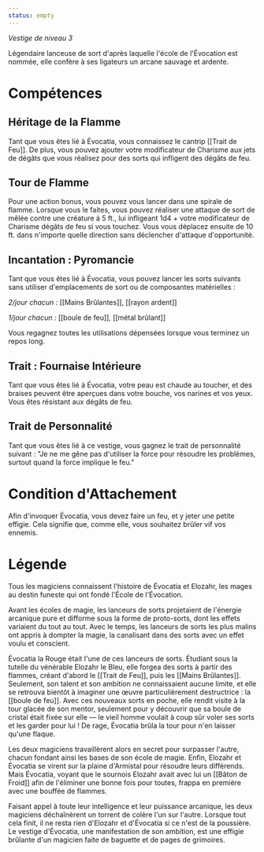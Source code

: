 ```yaml
---
status: empty
---
```

*Vestige de niveau 3*

Légendaire lanceuse de sort d'après laquelle l'école de l'Évocation est nommée, elle confère à ses ligateurs un arcane sauvage et ardente.

# Compétences

## Héritage de la Flamme
Tant que vous êtes lié à Évocatia, vous connaissez le cantrip [[Trait de Feu]]. De plus, vous pouvez ajouter votre modificateur de Charisme aux jets de dégâts que vous réalisez pour des sorts qui infligent des dégâts de feu.

## Tour de Flamme
Pour une action bonus, vous pouvez vous lancer dans une spirale de flamme. Lorsque vous le faites, vous pouvez réaliser une attaque de sort de mêlée contre une créature à 5 ft., lui infligeant 1d4 + votre modificateur de Charisme dégâts de feu si vous touchez. Vous vous déplacez ensuite de 10 ft. dans n'importe quelle direction sans déclencher d'attaque d'opportunité.

## Incantation : Pyromancie
Tant que vous êtes lié à Évocatia, vous pouvez lancer les sorts suivants sans utiliser d'emplacements de sort ou de composantes matérielles :

*2/jour chacun :* [[Mains Brûlantes]], [[rayon ardent]]

*1/jour chacun :* [[boule de feu]], [[métal brûlant]]

Vous regagnez toutes les utilisations dépensées lorsque vous terminez un repos long.

## Trait : Fournaise Intérieure
Tant que vous êtes lié à Évocatia, votre peau est chaude au toucher, et des braises peuvent être aperçues dans votre bouche, vos narines et vos yeux. Vous êtes résistant aux dégâts de feu.

## Trait de Personnalité
Tant que vous êtes lié à ce vestige, vous gagnez le trait de personnalité suivant : "Je ne me gêne pas d'utiliser la force pour résoudre les problèmes, surtout quand la force implique le feu."

# Condition d'Attachement
Afin d'invoquer Évocatia, vous devez faire un feu, et y jeter une petite effigie. Cela signifie que, comme elle, vous souhaitez brûler vif vos ennemis.

# Légende
Tous les magiciens connaissent l'histoire de Évocatia et Elozahr, les mages au destin funeste qui ont fondé l'École de l'Évocation.

Avant les écoles de magie, les lanceurs de sorts projetaient de l'énergie arcanique pure et difforme sous la forme de proto-sorts, dont les effets variaient du tout au tout. Avec le temps, les lanceurs de sorts les plus malins ont appris à dompter la magie, la canalisant dans des sorts avec un effet voulu et conscient.

Évocatia la Rouge était l'une de ces lanceurs de sorts. Étudiant sous la tutelle du vénérable Elozahr le Bleu, elle forgea des sorts à partir des flammes, créant d'abord le [[Trait de Feu]], puis les [[Mains Brûlantes]]. Seulement, son talent et son ambition ne connaissaient aucune limite, et elle se retrouva bientôt à imaginer une œuvre particulièrement destructrice : la [[boule de feu]]. Avec ces nouveaux sorts en poche, elle rendit visite à la tour glacée de son mentor, seulement pour y découvrir que sa boule de cristal était fixée sur elle — le vieil homme voulait à coup sûr voler ses sorts et les garder pour lui ! De rage, Évocatia brûla la tour pour n'en laisser qu'une flaque.

Les deux magiciens travaillèrent alors en secret pour surpasser l'autre, chacun fondant ainsi les bases de son école de magie. Enfin, Elozahr et Évocatia se virent sur la plaine d'Armistal pour résoudre leurs différends. Mais Évocatia, voyant que le sournois Elozahr avait avec lui un [[Bâton de Froid]] afin de l'éliminer une bonne fois pour toutes, frappa en première avec une bouffée de flammes.

Faisant appel à toute leur intelligence et leur puissance arcanique, les deux magiciens déchaînèrent un torrent de colère l'un sur l'autre. Lorsque tout cela finit, il ne resta rien d'Elozahr et d'Évocatia si ce n'est de la poussière. Le vestige d'Évocatia, une manifestation de son ambition, est une effigie brûlante d'un magicien faite de baguette et de pages de grimoires.
